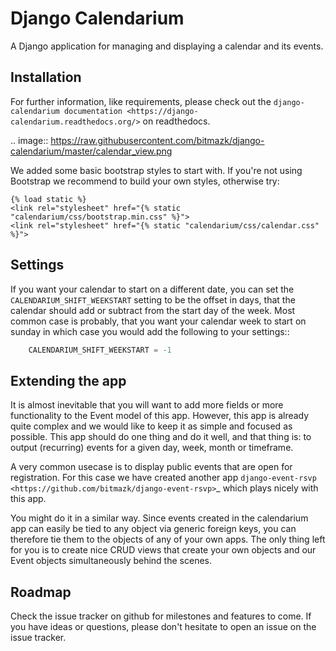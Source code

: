 Django Calendarium
==================

A Django application for managing and displaying a calendar and its events.

Installation
------------

For further information, like requirements, please check out the
`django-calendarium documentation <https://django-calendarium.readthedocs.org/>`
on readthedocs.


.. image:: https://raw.githubusercontent.com/bitmazk/django-calendarium/master/calendar_view.png


We added some basic bootstrap styles to start with. If you're not using
Bootstrap we recommend to build your own styles, otherwise try:

    {% load static %}
    <link rel="stylesheet" href="{% static "calendarium/css/bootstrap.min.css" %}">
    <link rel="stylesheet" href="{% static "calendarium/css/calendar.css" %}">


Settings
--------

If you want your calendar to start on a different date, you can set the
``CALENDARIUM_SHIFT_WEEKSTART`` setting to be the offset in days, that the
calendar should add or subtract from the start day of the week. Most common
case is probably, that you want your calendar week to start on sunday in which
case you would add the following to your settings::
 
```python
    CALENDARIUM_SHIFT_WEEKSTART = -1
```


Extending the app
-----------------

It is almost inevitable that you will want to add more fields or more
functionality to the Event model of this app. However, this app is already
quite complex and we would like to keep it as simple and focused as possible.
This app should do one thing and do it well, and that thing is: to output
(recurring) events for a given day, week, month or timeframe.

A very common usecase is to display public events that are open for
registration. For this case we have created another app `django-event-rsvp
<https://github.com/bitmazk/django-event-rsvp>`_ which plays nicely with this
app.

You might do it in a similar way. Since events created in the calendarium app
can easily be tied to any object via generic foreign keys, you can therefore
tie them to the objects of any of your own apps. The only thing left for you is
to create nice CRUD views that create your own objects and our Event objects
simultaneously behind the scenes.


Roadmap
-------

Check the issue tracker on github for milestones and features to come. If you
have ideas or questions, please don't hesitate to open an issue on the issue
tracker.
